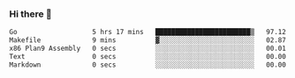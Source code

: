 ### Hi there 👋

<!--
**yeya24/yeya24** is a ✨ _special_ ✨ repository because its `README.md` (this file) appears on your GitHub profile.

Here are some ideas to get you started:

- 🔭 I’m currently working on ...
- 🌱 I’m currently learning ...
- 👯 I’m looking to collaborate on ...
- 🤔 I’m looking for help with ...
- 💬 Ask me about ...
- 📫 How to reach me: ...
- 😄 Pronouns: ...
- ⚡ Fun fact: ...
-->

<!--START_SECTION:waka-->

```txt
Go                   5 hrs 17 mins   ████████████████████████▒   97.12 %
Makefile             9 mins          ▓░░░░░░░░░░░░░░░░░░░░░░░░   02.87 %
x86 Plan9 Assembly   0 secs          ░░░░░░░░░░░░░░░░░░░░░░░░░   00.01 %
Text                 0 secs          ░░░░░░░░░░░░░░░░░░░░░░░░░   00.00 %
Markdown             0 secs          ░░░░░░░░░░░░░░░░░░░░░░░░░   00.00 %
```

<!--END_SECTION:waka-->
